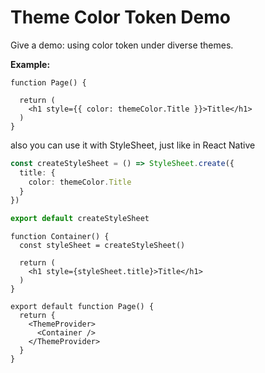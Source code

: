 # Theme Color Token Demo

Give a demo: using color token under diverse themes.

**Example:**

```tsx
function Page() {

  return (
    <h1 style={{ color: themeColor.Title }}>Title</h1>
  )
}
```

also you can use it with StyleSheet, just like in React Native

```ts
const createStyleSheet = () => StyleSheet.create({
  title: {
    color: themeColor.Title
  }
})

export default createStyleSheet
```

```tsx
function Container() {
  const styleSheet = createStyleSheet()

  return (
    <h1 style={styleSheet.title}>Title</h1>
  )
}

export default function Page() {
  return {
    <ThemeProvider>
      <Container />
    </ThemeProvider>
  }
}
```